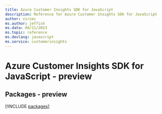 ```yaml
---
title: Azure Customer Insights SDK for JavaScript
description: Reference for Azure Customer Insights SDK for JavaScript
author: xirzec
ms.author: jeffish
ms.data: 04/11/2023
ms.topic: reference
ms.devlang: javascript
ms.service: customerinsights
---
```

# Azure Customer Insights SDK for JavaScript - preview
## Packages - preview
[!INCLUDE [packages](customer-insights-index.md)]